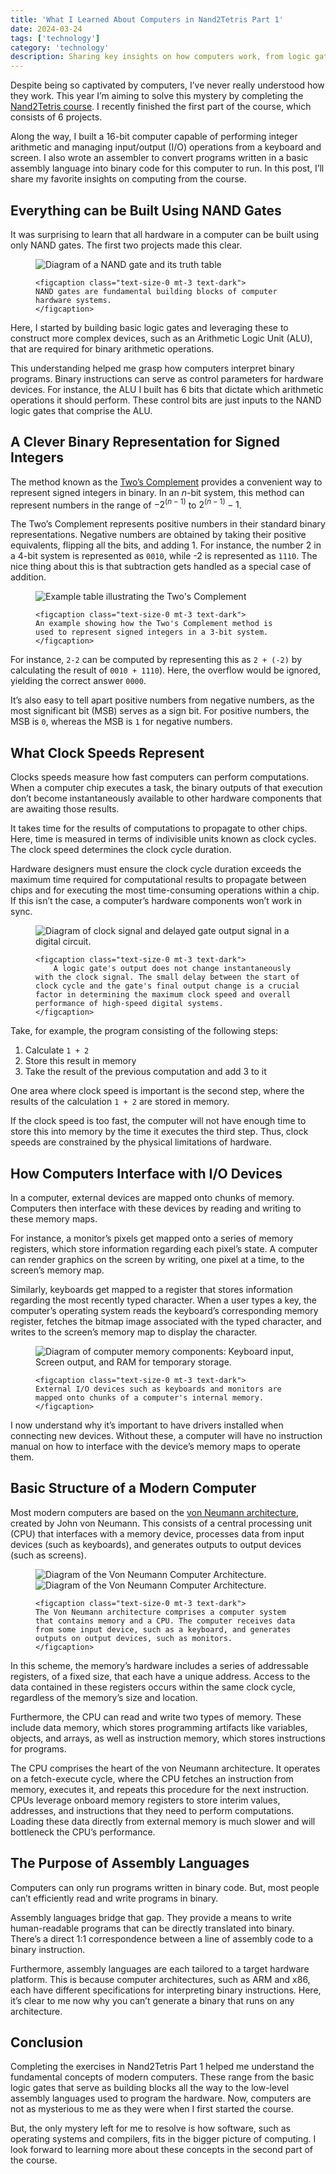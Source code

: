 ```yaml
---
title: 'What I Learned About Computers in Nand2Tetris Part 1'
date: 2024-03-24
tags: ['technology']
category: 'technology'
description: Sharing key insights on how computers work, from logic gates and binary arithmetic to assembly languages.
---
```


<script>
    import ArticleScreenshot from '$lib/components/ArticleScreenshot.svelte'
     let imageBucket = 'article_images/insights-from-nand2tetris-part1'
</script>


Despite being so captivated by computers, I’ve never really understood how they work. This year I’m aiming to solve this mystery by completing the [Nand2Tetris course](https://www.nand2tetris.org). I recently finished the first part of the course, which consists of 6 projects. 

Along the way, I built a 16-bit computer capable of performing integer arithmetic and managing input/output (I/O) operations from a keyboard and screen. I also wrote an assembler to convert programs written in a basic assembly language into binary code for this computer to run. In this post, I’ll share my favorite insights on computing from the course. 

## Everything can be Built Using NAND Gates 

It was surprising to learn that all hardware in a computer can be built using only NAND gates. The first two projects made this clear. 

<figure class="mx-auto my-5" style="max-width: 400px;">
    <div class="bg-white-nonresponsive p-4 border border-light rounded">
        <img src="https://banthonio.nyc3.cdn.digitaloceanspaces.com/article_images/insights-from-nand2tetris-part1/NAND%20Gate.png" class="block" alt="Diagram of a NAND gate and its truth table">
    </div>
    
    <figcaption class="text-size-0 mt-3 text-dark">
    NAND gates are fundamental building blocks of computer hardware systems.
    </figcaption>
</figure>

<!-- <div class="p-3 bg-white border border-light rounded mb-[var(--spacing-3-rem)]">
    <ArticleScreenshot  imageBucket={imageBucket} imageName="NAND Gate" altText="A NAND Gate and it's truth table."/>
</div> -->

Here, I started by building basic logic gates and leveraging these to construct more complex devices, such as an Arithmetic Logic Unit (ALU), that are required for binary arithmetic operations.

This understanding helped me grasp how computers interpret binary programs. Binary instructions can serve as control parameters for hardware devices. For instance, the ALU I built has 6 bits that dictate which arithmetic operations it should perform. These control bits are just inputs to the NAND logic gates that comprise the ALU. 

## A Clever Binary Representation for Signed Integers

The method known as the [Two’s Complement](https://en.wikipedia.org/wiki/Two%27s_complement) provides a convenient way to represent signed integers in binary. In an $n$-bit system, this method can represent numbers in the range of $-2^{(n-1)}$ to $2^{(n-1)} - 1$. 

The Two’s Complement represents positive numbers in their standard binary representations. Negative numbers are obtained by taking their positive equivalents, flipping all the bits, and adding 1. For instance, the number 2 in a 4-bit system is represented as `0010`, while -2 is represented as `1110`. The nice thing about this is that subtraction gets handled as a special case of addition. 

<figure class="mx-auto w-fit my-5" style="max-width: 400px;">
    <div class="bg-white-nonresponsive p-4 border border-light rounded">
        <img src="https://banthonio.nyc3.cdn.digitaloceanspaces.com/article_images/insights-from-nand2tetris-part1/Two's%20Complement.png" class="block" alt="Example table illustrating the Two's Complement">
    </div>
    
    <figcaption class="text-size-0 mt-3 text-dark">
    An example showing how the Two's Complement method is used to represent signed integers in a 3-bit system.
    </figcaption>
</figure>



For instance, `2-2` can be computed by representing this as `2 + (-2)` by calculating the result of `0010 + 1110`). Here, the overflow would be ignored, yielding the correct answer `0000`.

It’s also easy to tell apart positive numbers from negative numbers, as the most significant bit (MSB) serves as a sign bit. For positive numbers, the MSB is `0`, whereas the MSB is `1` for negative numbers.


## What Clock Speeds Represent

Clocks speeds measure how fast computers can perform computations. When a computer chip executes a task, the binary outputs of that execution don’t become instantaneously available to other hardware components that are awaiting those results.

It takes time for the results of computations to propagate to other chips. Here, time is measured in terms of indivisible units known as clock cycles. The clock speed determines the clock cycle duration. 

Hardware designers must ensure the clock cycle duration exceeds the maximum time required for computational results to propagate between chips and for executing the most time-consuming operations within a chip. If this isn’t the case, a computer’s hardware components won’t work in sync.


<figure class="mx-auto w-fit  my-5" style="max-width: 480px;">
    <div class="bg-white-nonresponsive p-4 border border-light rounded">
        <img src="https://banthonio.nyc3.cdn.digitaloceanspaces.com/article_images/insights-from-nand2tetris-part1/Clock%20Cycle.png" class="block" alt="Diagram of clock signal and delayed gate output signal in a digital circuit.">
    </div>
    
    <figcaption class="text-size-0 mt-3 text-dark">
        A logic gate's output does not change instantaneously with the clock signal. The small delay between the start of clock cycle and the gate's final output change is a crucial factor in determining the maximum clock speed and overall performance of high-speed digital systems. 
    </figcaption>
</figure>


Take, for example, the program consisting of the following steps:
1. Calculate `1 + 2`
2. Store this result in memory
3. Take the result of the previous computation and add 3 to it

One area where clock speed is important is the second step, where the results of the calculation `1 + 2` are stored in memory. 

If the clock speed is too fast, the computer will not have enough time to store this into memory by the time it executes the third step. Thus, clock speeds are constrained by the physical limitations of hardware. 

## How Computers Interface with I/O Devices

In a computer, external devices are mapped onto chunks of memory. Computers then interface with these devices by reading and writing to these memory maps.

For instance, a monitor’s pixels get mapped onto a series of memory registers, which store information regarding each pixel’s state. A computer can render graphics on the screen by writing, one pixel at a time, to the screen’s memory map.

Similarly, keyboards get mapped to a register that stores information regarding the most recently typed character. When a user types a key, the computer’s operating system reads the keyboard’s corresponding memory register, fetches the bitmap image associated with the typed character, and writes to the screen’s memory map to display the character.

<figure class="mx-auto w-fit my-5 max-w-[280px] lg:max-w-[320px]">
    <div class="bg-white-nonresponsive p-4 border border-light rounded">
        <img src="https://banthonio.nyc3.cdn.digitaloceanspaces.com/article_images/insights-from-nand2tetris-part1/Memory%20Maps.png" class="block" alt="Diagram of computer memory components: Keyboard input, Screen output, and RAM for temporary storage.">
    </div>
    
    <figcaption class="text-size-0 mt-3 text-dark">
    External I/O devices such as keyboards and monitors are mapped onto chunks of a computer's internal memory.
    </figcaption>
</figure>


I now understand why it’s important to have drivers installed when connecting new devices. Without these, a computer will have no instruction manual on how to interface with the device’s memory maps to operate them.

## Basic Structure of a Modern Computer

Most modern computers are based on the [von Neumann architecture](https://en.wikipedia.org/wiki/Von_Neumann_architecture), created by John von Neumann. This consists of a central processing unit (CPU) that interfaces with a memory device, processes data from input devices (such as keyboards), and generates outputs to output devices (such as screens). 

<figure class="my-5">
    <div class="bg-white-nonresponsive p-4 border border-light rounded sm:mx-[-10%] lg:mx-[-20%]">
        <img src="https://banthonio.nyc3.cdn.digitaloceanspaces.com/article_images/insights-from-nand2tetris-part1/Von%20Neumann%20Computer%20-%20Mobile.png" class="block max-w-[260px] mx-auto sm:hidden" alt="Diagram of the Von Neumann Computer Architecture.">
        <img src="https://banthonio.nyc3.cdn.digitaloceanspaces.com/article_images/insights-from-nand2tetris-part1/Von%20Neumann%20Computer.png" class=" hidden sm:block" alt="Diagram of the Von Neumann Computer Architecture.">
    </div>
    
    <figcaption class="text-size-0 mt-3 text-dark">
    The Von Neumann architecture comprises a computer system that contains memory and a CPU. The computer receives data from some input device, such as a keyboard, and generates outputs on output devices, such as monitors.
    </figcaption>
</figure>

In this scheme, the memory’s hardware includes a series of addressable registers, of a fixed size, that each have a unique address. Access to the data contained in these registers occurs within the same clock cycle, regardless of the memory’s size and location.

Furthermore, the CPU can read and write two types of memory. These include data memory, which stores programming artifacts like variables, objects, and arrays, as well as instruction memory, which stores instructions for programs. 

The CPU comprises the heart of the von Neumann architecture. It operates on a fetch-execute cycle, where the CPU fetches an instruction from memory, executes it, and repeats this procedure for the next instruction. CPUs leverage onboard memory registers to store interim values, addresses, and instructions that they need to perform computations. Loading these data directly from external memory is much slower and will bottleneck the CPU’s performance.




## The Purpose of Assembly Languages

Computers can only run programs written in binary code. But, most people can’t efficiently read and write programs in binary. 

Assembly languages bridge that gap. They provide a means to write human-readable programs that can be directly translated into binary. There’s a direct 1:1 correspondence between a line of assembly code to a binary instruction.

Furthermore, assembly languages are each tailored to a target hardware platform. This is because computer architectures, such as ARM and x86, each have different specifications for interpreting binary instructions. Here, it’s clear to me now why you can’t generate a binary that runs on any architecture.


## Conclusion

Completing the exercises in Nand2Tetris Part 1 helped me understand the fundamental concepts of modern computers. These range from the basic logic gates that serve as building blocks all the way to the low-level assembly languages used to program the hardware. Now, computers are not as mysterious to me as they were when I first started the course.

But, the only mystery left for me to resolve is how software, such as operating systems and compilers, fits in the bigger picture of computing. I look forward to learning more about these concepts in the second part of the course.